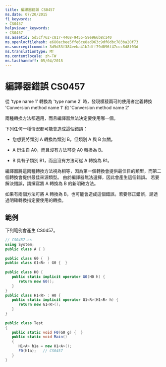 ```yaml
---
title: 編譯器錯誤 CS0457
ms.date: 07/20/2015
f1_keywords:
- CS0457
helpviewer_keywords:
- CS0457
ms.assetid: 5d5cf762-c817-4468-9455-59e966b8c140
ms.openlocfilehash: e680acbee5ffe6ce8ad963c9df6dbc783ba20f73
ms.sourcegitcommit: 3d5d33f384eeba41b2dff79d096f47ccc8d8f03d
ms.translationtype: MT
ms.contentlocale: zh-TW
ms.lasthandoff: 05/04/2018
---
```

# <a name="compiler-error-cs0457"></a>編譯器錯誤 CS0457
從 'type name 1' 轉換為 'type name 2' 時，發現模稜兩可的使用者定義轉換 'Conversion method name 1' 和 'Conversion method name 2'  
  
 兩種轉換方法都適用，而且編譯器無法決定要使用哪一個。  
  
 下列任何一種情況都可能會造成這個錯誤：  
  
-   您想要將類別 A 轉換為類別 B，但類別 A 與 B 無關。  
  
-   A 衍生自 A0，而且沒有方法可從 A0 轉換為 B。  
  
-   B 具有子類別 B1，而且沒有方法可從 A 轉換為 B1。  
  
 編譯器將這兩種轉換方法視為相等，因為第一個轉換會提供最佳目的類型，而第二個轉換會提供最佳來源類型。 由於編譯器無法選擇，因此會產生這個錯誤。 若要解決錯誤，請撰寫將 A 轉換為 B 的新明確方法。  
  
 如果有兩個方法可將 A 轉換為 B，也可能會造成這個錯誤。若要修正錯誤，請透過明確轉換指定要使用的轉換。  
  
## <a name="example"></a>範例  
 下列範例會產生 CS0457。  
  
```csharp  
// CS0457.cs  
using System;  
public class A { }  
  
public class G0 {  }  
public class G1<R> : G0 {  }  
  
public class H0 {  
   public static implicit operator G0(H0 h) {  
      return new G0();  
   }  
}  
public class H1<R> : H0 {  
   public static implicit operator G1<R>(H1<R> h) {  
      return new G1<R>();  
   }  
}  
  
public class Test   
{  
   public static void F0(G0 g) {  }  
   public static void Main()   
   {  
      H1<A> h1a = new H1<A>();  
      F0(h1a);   // CS0457  
   }  
}  
```
